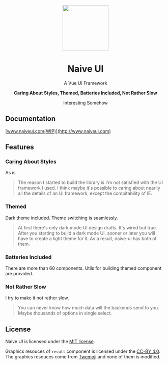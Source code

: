 <p align="center">
  <img width="144px" src="https://naiveui.oss-cn-hongkong.aliyuncs.com/naivelogo.svg" />
</p>

<h1 align="center">Naive UI</h1>
<p align="center">A Vue UI Framework</p>
<p align="center"><b>Caring About Styles, Themed, Batteries Included, Not Rather Slow</b></p>
<p align="center">Interesting Somehow</p>

## Documentation
[www.naiveui.com(WIP)](http://www.naiveui.com)

## Features
### Caring About Styles
As is.
> The reason I started to build the library is I'm not satisfied with the UI framework I used. I think maybe it's possible to caring about nearily all the details of an UI framework, except the compitability of IE.
### Themed
Dark theme included. Theme switching is seamlessly.
> At first there's only dark mode UI design drafts. It's wired but true. After you starting to build a dark mode UI, sooner or later you will have to create a light theme for it. As a result, naive-ui has both of them.
### Batteries Included
There are more than 60 components. Utils for building themed component are provided.
### Not Rather Slow
I try to make it not rather slow.
> You can never know how much data will the backends send to you. Maybe thousands of options in single select.

## License
Naive UI is licensed under the [MIT license](https://opensource.org/licenses/MIT).

Graphics resouces of `result` component is licensed under the [CC-BY 4.0](https://creativecommons.org/licenses/by/4.0/). The graphics resouces come from [Twemoji](https://github.com/twitter/twemoji) and none of them is modified.
